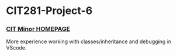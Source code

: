 # CIT281-Project-6
### [CIT Minor HOMEPAGE](https://drewlesh.github.io/)

More experience working with classes/inheritance and debugging in VScode.
